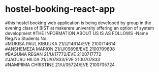 # hostel-booking-react-app
#this hostel booking web application is being developed by group in the evening class of BIST at makerere university offering an option of system development
#THE INFORMATION ABOUT US IS AS FOLLOWS
-Name	                 Reg.No	          Students No.	
#MUKISA PAUL KIBUUKA	 21/U/14614/EVE	  2100714614	
#ANSHEMEZA MARION	     21/U/09898/EVE	  2100709898	
#BAGUMA REGAN	         21/U/17772/EVE	  2100717772	
#JAGURU HILDA	         21/U/07833/EVE	  2100707833	
#NAMPIIMA CHRISTINE	   21/U/05724/EVE	  2100705724	
